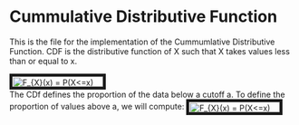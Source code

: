 # Cummulative Distributive Function
This is the file for the implementation of the Cummumlative Distributive Function.
CDF is the distributive function of X such that X takes values less than or equal to x.

<img src="http://www.sciweavers.org/tex2img.php?eq=%20F_%7BX%7D%28x%29%20%3D%20P%28X%3C%3Dx%29&bc=White&fc=Black&im=jpg&fs=12&ff=arev&edit=0" align="center" border="5 solid #fff;" alt=" F_{X}(x) = P(X<=x)" width="160" height="18" />
<br>
The CDf defines the proportion of the data below a cutoff a. To define the proportion of values above a, we will compute:
<img src="http://www.sciweavers.org/tex2img.php?eq=%20F_%7BX%7D%28x%29%20%3D%20P%28X%3C%3Dx%29&bc=White&fc=Black&im=jpg&fs=12&ff=arev&edit=0" align="center" border="5 solid #fff;" alt=" F_{X}(x) = P(X<=x)" width="160" height="18" />

